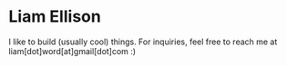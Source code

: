 # Liam Ellison

I like to build (usually cool) things. For inquiries, feel free to reach me at liam[dot]word[at]gmail[dot]com :)
